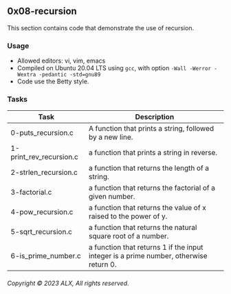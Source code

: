 ## 0x08-recursion

This section contains code that demonstrate the use of recursion.

### Usage

- Allowed editors: vi, vim, emacs
- Compiled on Ubuntu 20.04 LTS using ` gcc `, with option ` -Wall -Werror -Wextra -pedantic -std=gnu89 `
- Code use the Betty style.

### Tasks

| Task | Description |
|---|---|
| 0-puts_recursion.c | A function that prints a string, followed by a new line. |
| 1-print_rev_recursion.c | a function that prints a string in reverse. |
| 2-strlen_recursion.c | a function that returns the length of a string. |
| 3-factorial.c | a function that returns the factorial of a given number. |
| 4-pow_recursion.c | a function that returns the value of x raised to the power of y. |
| 5-sqrt_recursion.c | a function that returns the natural square root of a number. |
| 6-is_prime_number.c | a function that returns 1 if the input integer is a prime number, otherwise return 0. |

###### Copyright &copy; 2023 ALX, All rights reserved.
